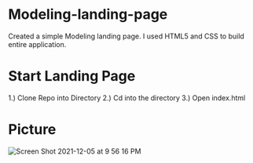 # Modeling-landing-page

Created a simple Modeling landing page. I used HTML5 and CSS to build entire application.

# Start Landing Page

1.) Clone Repo into Directory
2.) Cd into the directory
3.) Open index.html

# Picture

![Screen Shot 2021-12-05 at 9 56 16 PM](https://user-images.githubusercontent.com/71084231/144780119-98a98995-7317-49ca-9784-0458787189bc.png)
